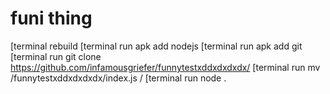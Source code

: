 # funi thing
[terminal rebuild
[terminal run apk add nodejs
[terminal run apk add git
[terminal run git clone https://github.com/infamousgriefer/funnytestxddxdxdxdx/
[terminal run mv /funnytestxddxdxdxdx/index.js /
[terminal run node .
